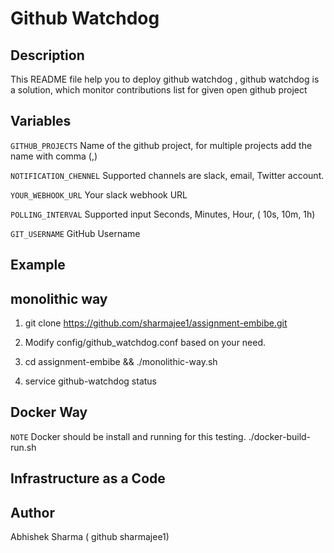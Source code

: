 Github Watchdog
=================

Description
-------------
This README file help you to deploy github watchdog , github watchdog is a solution,
which monitor contributions list for given open github project


Variables
----------
`GITHUB_PROJECTS` Name of the github project, for multiple projects add the name with comma (,)

`NOTIFICATION_CHENNEL`  Supported channels are slack, email, Twitter account.

`YOUR_WEBHOOK_URL`  Your slack webhook URL

`POLLING_INTERVAL` Supported input Seconds, Minutes, Hour, ( 10s, 10m, 1h)

`GIT_USERNAME`  GitHub Username




Example
---------
monolithic way
---------------
1) git clone https://github.com/sharmajee1/assignment-embibe.git

2) Modify config/github_watchdog.conf based on your need.

2) cd assignment-embibe && ./monolithic-way.sh

3) service github-watchdog status 


Docker Way
-----------
`NOTE` Docker should be install and running for this testing.
./docker-build-run.sh



Infrastructure as a Code
--------------------------


Author
------
Abhishek Sharma ( github sharmajee1)
